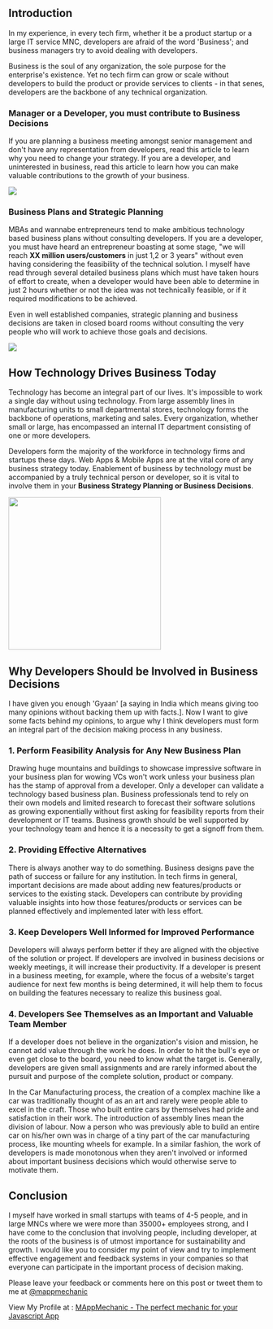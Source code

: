 
## Introduction

In my experience, in every tech firm, whether it be a product startup or a large IT service MNC, developers are afraid of the word 'Business'; and business managers try to avoid dealing with developers. 

Business is the soul of any organization, the sole purpose for the enterprise's existence. Yet no tech firm can grow or scale without developers to build the product or provide services to clients - in that senes, developers are the backbone of any technical organization. 

### Manager or a Developer, you must contribute to Business Decisions

If you are planning a business meeting amongst senior management and don't have any representation from developers, read this article to learn why you need to change your strategy. If you are a developer, and uninterested in business, read this article to learn how you can make valuable contributions to the growth of your business.

<img src="https://cloud.githubusercontent.com/assets/4088925/6925123/f006b8d8-d7fa-11e4-87f8-9f4bd557f8dd.png">

### Business Plans and Strategic Planning

MBAs and wannabe entrepreneurs tend to make ambitious technology based business plans without consulting developers. If you are a developer, you must have heard an entrepreneur boasting at some stage, "we will reach **XX million users/customers** in just 1,2 or 3 years" without even having considering the feasibility of the technical solution. I myself have read through several detailed business plans which must have taken hours of effort to create, when a developer would have been able to determine in just 2 hours whether or not the idea was not technically feasible, or if it required modifications to be achieved.

Even in well established companies, strategic planning and business decisions are taken in closed board rooms without consulting the very people who will work to achieve those goals and decisions.

<img src="https://cloud.githubusercontent.com/assets/4088925/6925057/88f81614-d7fa-11e4-8d16-a31c7e999dd1.png">

## How Technology Drives Business Today

Technology has become an integral part of our lives. It's impossible to work a single day without using technology. From large assembly lines in manufacturing units to small departmental stores, technology forms the backbone of operations, marketing and sales. Every organization, whether small or large, has encompassed an internal IT department consisting of one or more developers.

Developers form the majority of the workforce in technology firms and startups these days. Web Apps & Mobile Apps are at the vital core of any business strategy today. Enablement of business by technology must be accompanied by a truly technical person or developer, so it is vital to involve them in your **Business Strategy Planning or Business Decisions**.

<img src='http://www.middlemarketcenter.org/stuff/contentmgr/files/0/72cb0a5dcf680e13e63b23fd9555eaf9/files/technology_trends_in_business.jpg' width="300px">

## Why Developers Should be Involved in Business Decisions
I have given you enough 'Gyaan' [a saying in India which means giving too many opinions without backing them up with facts.]. Now I want to give some facts behind my opinions, to argue why I think developers must form an integral part of the decision making process in any business.

### 1. Perform Feasibility Analysis for Any New Business Plan
Drawing huge mountains and buildings to showcase impressive software in your business plan for wowing VCs won't work unless your business plan has the stamp of approval from a developer. Only a developer can validate a technology based business plan. Business professionals tend to rely on their own models and limited research to forecast their software solutions as growing exponentially without first asking for feasibility reports from their development or IT teams. Business growth should be well supported by your technology team and hence it is a necessity to get a signoff from them.

### 2. Providing Effective Alternatives
There is always another way to do something. Business designs pave the path of success or failure for any institution. In tech firms in general, important decisions are made about adding new features/products or services to the existing stack. Developers can contribute by providing valuable insights into how those features/products or services can be planned effectively and implemented later with less effort. 

### 3. Keep Developers Well Informed for Improved Performance
Developers will always perform better if they are aligned with the objective of the solution or project. If developers are involved in business decisions or weekly meetings, it will increase their productivity. If a developer is present in a business meeting, for example, where the focus of a website's target audience for next few months is being determined, it will help them to focus on building the features necessary to realize this business goal. 

### 4. Developers See Themselves as an Important and Valuable Team Member
If a developer does not believe in the organization's vision and mission, he cannot add value through the work he does. In order to hit the bull's eye or even get close to the board, you need to know what the target is. Generally, developers are given small assignments and are rarely informed about the pursuit and purpose of the complete solution, product or company. 

In the Car Manufacturing process, the creation of a complex machine like a car was traditionally thought of as an art and rarely were people able to excel in the craft. Those who built entire cars by themselves had pride and satisfaction in their work. The introduction of assembly lines mean the division of labour. Now a person who was previously able to build an entire car on his/her own was in charge of a tiny part of the car manufacturing process, like mounting wheels for example. In a similar fashion, the work of developers is made monotonous when they aren't involved or informed about important business decisions which would otherwise serve to motivate them.

## Conclusion

I myself have worked in small startups with teams of 4-5 people, and in large MNCs where we were more than 35000+ employees strong, and I have come to the conclusion that involving people, including developer, at the roots of the business is of utmost importance for sustainability and growth. I would like you to consider my point of view and try to implement effective engagement and feedback systems in your companies so that everyone can participate in the important process of decision making.

Please leave your feedback or comments here on this post or tweet them to me at <a href="http:twitter.com/mappmechanic">@mappmechanic</a>

View My Profile at : <a href="http://linkedin.com/in/rahatkh">MAppMechanic - The perfect mechanic for your Javascript App </a>
